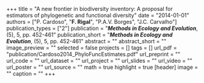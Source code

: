 +++
title = "A new frontier in biodiversity inventory: A proposal for estimators of phylogenetic and functional diversity"
date = "2014-01-01"
authors = ["P. Cardoso", "**F. Rigal**", "P.A.V. Borges", "J.C. Carvalho"]
publication_types = ["2"]
publication = "**_Methods in Ecology and Evolution_**, (5), 5, pp. 452-461"
publication_short = "**_Methods in Ecology and Evolution_**, (5), 5, pp. 452-461"
abstract = ""
abstract_short = ""
image_preview = ""
selected = false
projects = []
tags = []
url_pdf = "publication/Cardoso2014_PhyloFuncEstimates.pdf"
url_preprint = ""
url_code = ""
url_dataset = ""
url_project = ""
url_slides = ""
url_video = ""
url_poster = ""
url_source = ""
math = true
highlight = true
[header]
image = ""
caption = ""
+++
